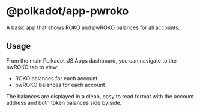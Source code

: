 # @polkadot/app-pwroko

A basic app that shows ROKO and pwROKO balances for all accounts.

## Usage

From the main Polkadot-JS Apps dashboard, you can navigate to the pwROKO tab to view:

- ROKO balances for each account
- pwROKO balances for each account

The balances are displayed in a clean, easy to read format with the account address and both token balances side by side. 